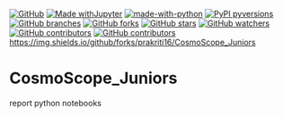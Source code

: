 [![GitHub](https://img.shields.io/badge/--181717?logo=github&logoColor=ffffff)](https://github.com/)
[![Made withJupyter](https://img.shields.io/badge/Made%20with-Jupyter-orange?style=for-the-badge&logo=Jupyter)](https://jupyter.org/try)
[![made-with-python](https://img.shields.io/badge/Made%20with-Python-1f425f.svg)](https://www.python.org/)
[![PyPI pyversions](https://img.shields.io/pypi/pyversions/ansicolortags.svg)](https://pypi.python.org/pypi/ansicolortags/)
[![GitHub branches](https://github.com/prakriti16/CosmoScope_Juniors.git)](https://github.com/prakriti16/CosmoScope_Juniors.git)
[![GitHub forks](https://github.com/prakriti16/CosmoScope_Juniors.git?style=social&label=Fork&maxAge=2592000)](https://github.com/prakriti16/CosmoScope_Juniors.git)
[![GitHub stars](https://github.com/prakriti16/CosmoScope_Juniors.git.svg?style=social&label=Star&maxAge=2592000)](https://github.com/prakriti16/CosmoScope_Juniors.git/stargazers/)
[![GitHub watchers](https://github.com/prakriti16/CosmoScope_Juniors.git.svg?style=social&label=Watch&maxAge=2592000)](https://GitHub.com/Naereen/StrapDown.js/watchers/)
[![GitHub contributors](https://github.com/prakriti16/CosmoScope_Juniors.git.svg)]()
[![GitHub contributors](https://github.com/prakriti16/CosmoScope_Juniors.git)]()
https://img.shields.io/github/forks/prakriti16/CosmoScope_Juniors


# CosmoScope_Juniors
report
python notebooks
